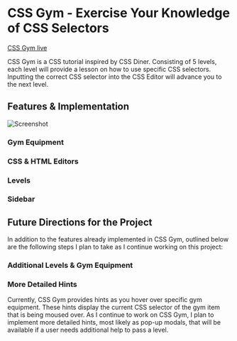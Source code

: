 # CSS Gym - Exercise Your Knowledge of CSS Selectors
[CSS Gym live](https://achen118.github.io/css-gym/)

CSS Gym is a CSS tutorial inspired by CSS Diner. Consisting of 5 levels, each level will provide a lesson on how to use specific CSS selectors. Inputting the correct CSS selector into the CSS Editor will advance you to the next level.

## Features & Implementation

![Screenshot](http://res.cloudinary.com/malice/image/upload/v1503532237/AwesomeScreenshot-2017-08-23T23-46-37-067Z_vibo4k.gif)

### Gym Equipment
### CSS & HTML Editors
### Levels
### Sidebar

## Future Directions for the Project

In addition to the features already implemented in CSS Gym, outlined below are the following steps I plan to take as I continue working on this project:

### Additional Levels & Gym Equipment
### More Detailed Hints

Currently, CSS Gym provides hints as you hover over specific gym equipment. These hints display the current CSS selector of the gym item that is being moused over. As I continue to work on CSS Gym, I plan to implement more detailed hints, most likely as pop-up modals, that will be available if a user needs additional help to pass a level.
